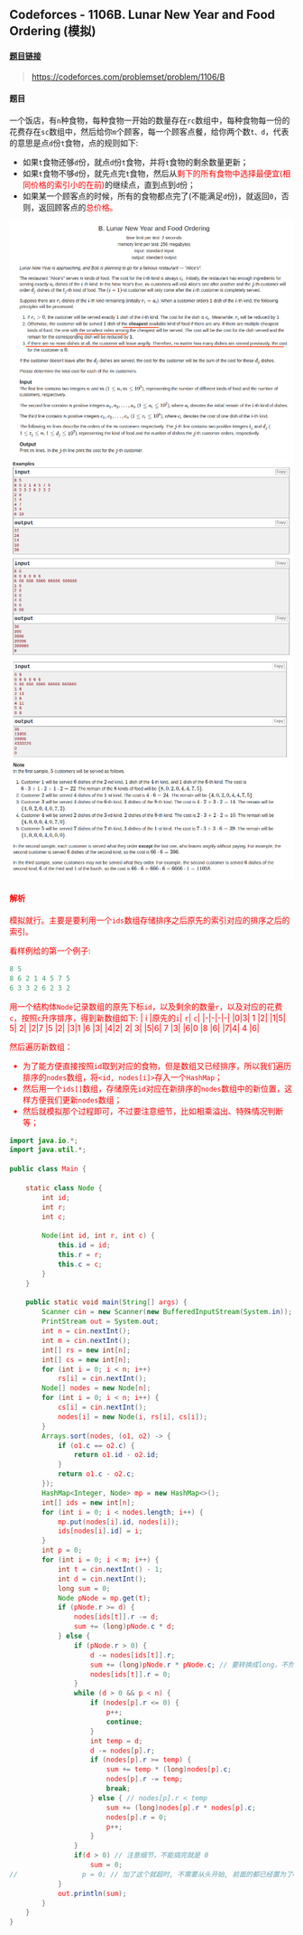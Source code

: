 ﻿## Codeforces - 1106B. Lunar New Year and Food Ordering (模拟)

#### [题目链接](https://codeforces.com/problemset/problem/1106/B)

> https://codeforces.com/problemset/problem/1106/B

#### 题目
一个饭店，有`n`种食物，每种食物一开始的数量存在`rc`数组中，每种食物每一份的花费存在`sc`数组中，然后给你`m`个顾客，每一个顾客点餐，给你两个数`t、d`，代表的意思是点`d`份`t`食物，点的规则如下:

* 如果`t`食物还够`d`份，就点`d`份`t`食物，并将`t`食物的剩余数量更新；
* 如果`t`食物不够`d`份，就先点完`t`食物，然后从<font color = red>剩下的所有食物中选择最便宜(相同价格的索引小的在前)</font>的继续点，直到点到`d`份；
* 如果某一个顾客点的时候，所有的食物都点完了(不能满足`d`份)，就返回`0`，否则，返回顾客点的<font color = red>总价格。

![在这里插入图片描述](images/1106B_t1.png)
![在这里插入图片描述](images/1106B_t2.png)
![在这里插入图片描述](images/1106B_t3.png)

#### 解析
模拟就行。主要是要<font color = red>利用一个`ids`数组存储排序之后原先的索引对应的排序之后的索引。</font>

看样例给的第一个例子:

```c
8 5
8 6 2 1 4 5 7 5
6 3 3 2 6 2 3 2
```
用一个结构体`Node`记录数组的原先下标`id`，以及剩余的数量`r`，以及对应的花费`c`，按照`c`升序排序，得到新数组如下:
|	i |原先的`i`|  `r`| `c`|
|-|-|-|-|
|0|3| 1 |2|
|1|5| 5| 2|
|2|7 |5 |2|
|3|1 |6 |3|
|4|2| 2| 3|
|5|6| 7 |3|
|6|0 |8 |6|
|7|4| 4 |6|

然后遍历新数组：

* 为了能方便直接按照`id`取到对应的食物，但是数组又已经排序，所以我们遍历排序的`nodes`数组，将`<id, nodes[i]>`存入一个`HashMap`；
* 然后用一个`ids[]`数组，存储原先`id`对应在新排序的`nodes`数组中的新位置，这样方便我们更新`nodes`数组；
* 然后就模拟那个过程即可，不过要注意细节，比如相乘溢出、特殊情况判断等；


```java
import java.io.*;
import java.util.*;

public class Main {

    static class Node {
        int id;
        int r;
        int c;

        Node(int id, int r, int c) {
            this.id = id;
            this.r = r;
            this.c = c;
        }
    }

    public static void main(String[] args) {
        Scanner cin = new Scanner(new BufferedInputStream(System.in));
        PrintStream out = System.out;
        int n = cin.nextInt();
        int m = cin.nextInt();
        int[] rs = new int[n];
        int[] cs = new int[n];
        for (int i = 0; i < n; i++)
            rs[i] = cin.nextInt();
        Node[] nodes = new Node[n];
        for (int i = 0; i < n; i++) {
            cs[i] = cin.nextInt();
            nodes[i] = new Node(i, rs[i], cs[i]);
        }
        Arrays.sort(nodes, (o1, o2) -> {
            if (o1.c == o2.c) {
                return o1.id - o2.id;
            }
            return o1.c - o2.c;
        });
        HashMap<Integer, Node> mp = new HashMap<>();
        int[] ids = new int[n];
        for (int i = 0; i < nodes.length; i++) {
            mp.put(nodes[i].id, nodes[i]);
            ids[nodes[i].id] = i;
        }
        int p = 0;
        for (int i = 0; i < m; i++) {
            int t = cin.nextInt() - 1;
            int d = cin.nextInt();
            long sum = 0;
            Node pNode = mp.get(t);
            if (pNode.r >= d) {
                nodes[ids[t]].r -= d;
                sum += (long)pNode.c * d;
            } else {
                if (pNode.r > 0) {
                    d -= nodes[ids[t]].r;
                    sum += (long)pNode.r * pNode.c; // 要转换成long，不然会溢出
                    nodes[ids[t]].r = 0;
                }
                while (d > 0 && p < n) {
                    if (nodes[p].r <= 0) {
                        p++;
                        continue;
                    }
                    int temp = d;
                    d -= nodes[p].r;
                    if (nodes[p].r >= temp) {
                        sum += temp * (long)nodes[p].c;
                        nodes[p].r -= temp;
                        break;
                    } else { // nodes[p].r < temp
                        sum += (long)nodes[p].r * nodes[p].c;
                        nodes[p].r = 0;
                        p++;
                    }
                }
                if(d > 0) // 注意细节，不能搞完就是 0 
                    sum = 0;
//                p = 0; // 加了这个就超时, 不需要从头开始, 前面的都已经置为了0
            }
            out.println(sum);
        }
    }
}

```

